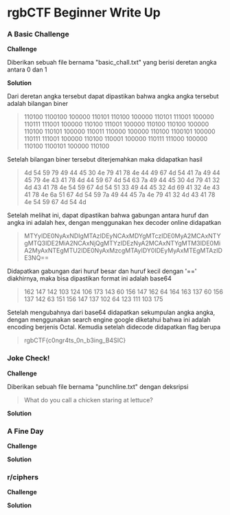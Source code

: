 # rgbCTF Beginner Write Up

### A Basic Challenge
**Challenge**

Diberikan sebuah file bernama "basic_chall.txt" yang berisi deretan angka antara 0 dan 1


**Solution**

Dari deretan angka tersebut dapat dipastikan bahwa angka angka tersebut adalah bilangan biner

>110100 1100100 100000 110101 110100 100000 110101 111001 100000 110111 111001 100000 110100 111001 100000 110100 110100 100000 110100 110101 100000 110011 110000 100000 110100 1100101 100000 110111 111001 100000 110100 110001 100000 110111 111000 100000 110100 1100101 100000 110100

Setelah bilangan biner tersebut diterjemahkan maka didapatkan hasil

>4d 54 59 79 49 44 45 30 4e 79 41 78 4e 44 49 67 4d 54 41 7a 49 44 45 79 4e 43 41 78 4d 44 59 67 4d 54 63 7a 49 44 45 30 4d 79 41 32 4d 43 41 78 4e 54 59 67 4d 54 51 33 49 44 45 32 4d 69 41 32 4e 43 41 78 4e 6a 51 67 4d 54 59 7a 49 44 45 7a 4e 79 41 32 4d 43 41 78 4e 54 59 67 4d 54 4d

Setelah melihat ini, dapat dipastikan bahwa gabungan antara huruf dan angka ini adalah hex, dengan menggunakan hex decoder online didapatkan

>MTYyIDE0NyAxNDIgMTAzIDEyNCAxMDYgMTczIDE0MyA2MCAxNTYgMTQ3IDE2MiA2NCAxNjQgMTYzIDEzNyA2MCAxNTYgMTM3IDE0MiA2MyAxNTEgMTU2IDE0NyAxMzcgMTAyIDY0IDEyMyAxMTEgMTAzIDE3NQ==

Didapatkan gabungan dari huruf besar dan huruf kecil dengan '==' diakhirnya, maka bisa dipastikan format ini adalah base64

>162 147 142 103 124 106 173 143 60 156 147 162 64 164 163 137 60 156 137 142 63 151 156 147 137 102 64 123 111 103 175

Setelah mengubahnya dari base64 didapatkan sekumpulan angka angka, dengan menggunakan search engine google diketahui bahwa ini adalah encoding berjenis Octal. Kemudia setelah didecode didapatkan flag berupa

>rgbCTF{c0ngr4ts_0n_b3ing_B4SIC}


### Joke Check!
**Challenge**

Diberikan sebuah file bernama "punchline.txt" dengan deksripsi
>What do you call a chicken staring at lettuce?


**Solution**




### A Fine Day
**Challenge**



**Solution**



### r/ciphers
**Challenge**



**Solution**

